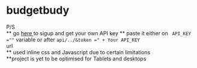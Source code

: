 # budgetbudy

P/S <br>
** go <a href="https://gnews.io/" target ="_blank">here </a> to sigup and get your own API key 
** paste it either on <code> API_KEY =""</code>   variable or after <code>api/../&token =" + Your API_KEY </code> url<br>
** used inline css and Javascript due to certain limitations <br>
**project is yet to be optimised for Tablets and desktops <br>


